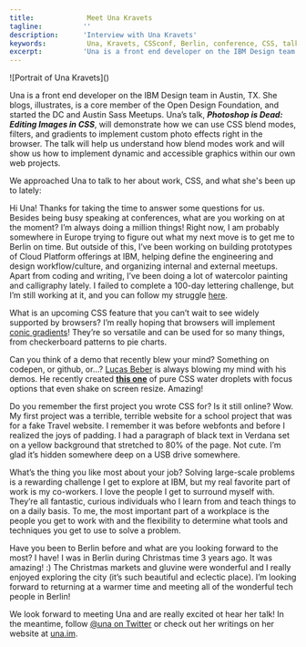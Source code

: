 ```yaml
---
title:             Meet Una Kravets 
tagline:          ''
description:      'Interview with Una Kravets'
keywords:          Una, Kravets, CSSconf, Berlin, conference, CSS, talks, Photoshop
excerpt:          'Una is a front end developer on the IBM Design team in Austin, TX. Una’s talk, Photoshop is Dead: Editing Images in CSS, will demonstrate how we can use CSS to implement custom photo effects right in the browser.'
---
```


<div class="blog-img blog-img--center">
  ![Portrait of Una Kravets]()
</div>

Una is a front end developer on the IBM Design team in Austin, TX. She blogs, illustrates, is a core member of the Open Design Foundation, and started the DC and Austin Sass Meetups. Una’s talk, **_Photoshop is Dead: Editing Images in CSS_**, will demonstrate how we can use CSS blend modes, filters, and gradients to implement custom photo effects right in the browser. The talk will help us understand how blend modes work and will show us how to implement dynamic and accessible graphics within our own web projects.

We approached Una to talk to her about work, CSS, and what she's been up to lately:

<span class="strong-border">Hi Una! Thanks for taking the time to answer some questions for us. Besides being busy speaking at conferences, what are you working on at the moment?</span>
I’m always doing a million things! Right now, I am probably somewhere in Europe trying to figure out what my next move is to get me to Berlin on time. But outside of this, I’ve been working on building prototypes of Cloud Platform offerings at IBM, helping define the engineering and design workflow/culture, and organizing internal and external meetups. Apart from coding and writing, I’ve been doing a lot of watercolor painting and calligraphy lately. I failed to complete a 100-day lettering challenge, but I’m still working at it, and you can follow my struggle [here](https://instagram.com/unadoestype/).

<span class="strong-border">What is an upcoming CSS feature that you can’t wait to see widely supported by browsers?</span>
I’m really hoping that browsers will implement [conic gradients](http://leaverou.github.io/conic-gradient)! They’re so versatile and can be used for so many things, from checkerboard patterns to pie charts.

<span class="strong-border">Can you think of a demo that recently blew your mind? Something on codepen, or github, or…?</span>
[Lucas Beber](https://twitter.com/lucasbebber) is always blowing my mind with his demos. He recently created **[this one](http://codepen.io/lbebber/pen/ZGGNvZ)** of pure CSS water droplets with focus options that even shake on screen resize. Amazing!

<span class="strong-border">Do you remember the first project you wrote CSS for? Is it still online?</span>
Wow. My first project was a terrible, terrible website for a school project that was for a fake Travel website. I remember it was before webfonts and before I realized the joys of padding. I had a paragraph of black text in Verdana set on a yellow background that stretched to 80% of the page. Not cute. I’m glad it’s hidden somewhere deep on a USB drive somewhere.

<span class="strong-border">What’s the thing you like most about your job?</span>
Solving large-scale problems is a rewarding challenge I get to explore at IBM, but my real favorite part of work is my co-workers. I love the people I get to surround myself with. They’re all fantastic, curious individuals who I learn from and teach things to on a daily basis. To me, the most important part of a workplace is the people you get to work with and the flexibility to determine what tools and techniques you get to use to solve a problem.

<span class="strong-border">Have you been to Berlin before and what are you looking forward to the most?</span>
I have! I was in Berlin during Christmas time 3 years ago. It was amazing! :) The Christmas markets and gluvine were wonderful and I really enjoyed exploring the city (it’s such beautiful and eclectic place). I’m looking forward to returning at a warmer time and meeting all of the wonderful tech people in Berlin!

We look forward to meeting Una and are really excited ot hear her talk! In the meantime, follow [@una on Twitter](https://twitter.com/una) or check out her writings on her website at [una.im](http://una.im).
